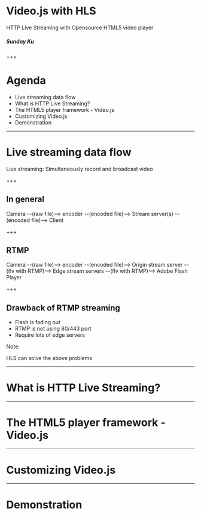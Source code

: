 # Video.js with HLS

HTTP Live Streaming with Opensource HTML5 video player

##### Sunday Ku

+++

# Agenda

- Live streaming data flow
- What is HTTP Live Streaming?
- The HTML5 player framework - Video.js
- Customizing Video.js
- Demonstration

---

# Live streaming data flow

Live streaming: Simultaneously record and broadcast video

+++

## In general

Camera --(raw file)--> encoder --(encoded file)--> Stream server(s) --(encoded file)--> Client

+++

## RTMP

Camera --(raw file)--> encoder --(encoded file)--> Origin stream server --(flv with RTMP)--> Edge stream servers --(flv with RTMP)--> Adobe Flash Player

+++

## Drawback of RTMP streaming

- Flash is fading out
- RTMP is not using 80/443 port
- Require lots of edge servers

Note:

HLS can solve the above problems

---

# What is HTTP Live Streaming?


---

# The HTML5 player framework - Video.js

---

# Customizing Video.js

---

# Demonstration
